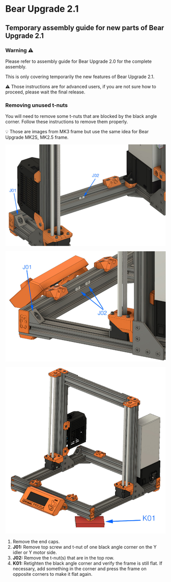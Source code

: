 # Bear Upgrade 2.1

## Temporary assembly guide for new parts of Bear Upgrade 2.1


### Warning :warning:

Please refer to assembly guide for Bear Upgrade 2.0 for the complete assembly.

This is only covering temporarily the new features of Bear Upgrade 2.1.

:warning: Those instructions are for advanced users, if you are not sure how to proceed, please wait the final release.


### Removing unused t-nuts

You will need to remove some t-nuts that are blocked by the black angle corner. Follow these instructions to remove them properly.

:bulb: Those are images from MK3 frame but use the same idea for Bear Upgrade MK2S, MK2.5 frame.

![y axis mk3](img_assembly_guide/y_axis_mk3_02.jpg)

![y axis mk3](img_assembly_guide/y_axis_mk3_03.jpg)

![y axis mk3](img_assembly_guide/y_axis_mk3_04.jpg)

  1. Remove the end caps.
  1. **J01:** Remove top screw and t-nut of one black angle corner on the Y idler or Y motor side.
  1. **J02:** Remove the t-nut(s) that are in the top row.
  1. **K01:** Retighten the black angle corner and verify the frame is still flat. If necessary, add something in the corner and press the frame on opposite corners to make it flat again.
